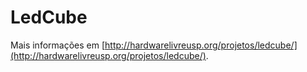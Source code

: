 # LedCube

Mais informações em [http://hardwarelivreusp.org/projetos/ledcube/](http://hardwarelivreusp.org/projetos/ledcube/).
